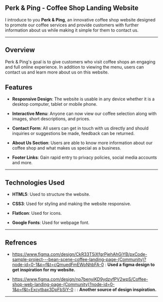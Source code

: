 ## Perk & Ping - Coffee Shop Landing Website

I introduce to you **Perk & Ping**, an innovative coffee shop website designed to promote our coffee services and provide customers with further information about us while making it simple for them to contact us.

---

## Overview

Perk & Ping's goal is to give customers who visit coffee shops an engaging and full online experience. In addition to viewing the menu, users can contact us and learn more about us on this website.



## Features

- **Responsive Design**: The website is usable in any device whether it is a desktop computer, tablet or mobile phone.

- **Interactive Menu**: Anyone can now view our coffee selection along with images, short descriptions, and prices.

- **Contact Form**: All users can get in touch with us directly and should inquiries or suggestions be made, feedback can be returned.

- **About Us Section**: Users are able to know more information about our coffee shop and what makes us special as a business.

- **Footer Links**: Gain rapid entry to privacy policies, social media accounts and more.

---

## Technologies Used

- **HTML5**: Used to structure the website.

- **CSS3**: Used for styling and making the website responsive.

- **FlatIcon**: Used for icons.

- **Google Fonts**: Used for webpage font.

---

## Refrences 

- https://www.figma.com/design/CkR33T5iXfgrPjehAhGiYB/pxCode-sample-project---bean-scene-coffee-landing-page-(Community)?node-id=0-1&p=f&t=cQmuedFmEWoNhbFA-0 : **Used a figma design to get inspiration for my website.**

- https://www.figma.com/design/np7benyiKD9ydzvfPV2wpS/Coffee-shop-web-landing-page-(Community)?node-id=0-1&p=f&t=Excytbax3DpFbSiY-0 : : **Another source of design inspiration.** 

---------------------------------------


